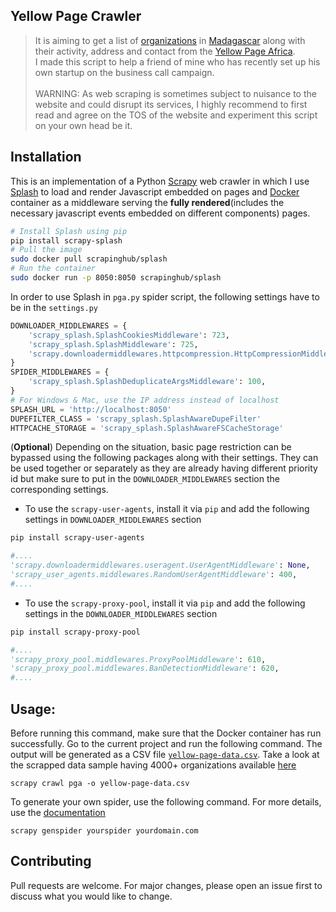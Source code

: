## Yellow Page Crawler
 
> It is aiming to get a list of [organizations](https://github.com/naivomah3/yellowpage-harvesting/blob/master/yellow-page-data.csv) in [Madagascar](https://www.yellowpagesofafrica.com/country/madagascar/) along with their activity, address and contact from the [Yellow Page Africa](https://www.yellowpagesofafrica.com/). \
> I made this script to help a friend of mine who has recently set up his own startup on the business call campaign. \
\
> WARNING: 
> As web scraping is sometimes subject to nuisance to the website and could disrupt its services, I highly recommend to first read and agree on the TOS of the website and experiment this script on your own head be it. 


## Installation

This is an implementation of a Python [Scrapy](https://scrapy.org/) web crawler in which I use [Splash](https://splash.readthedocs.io/en/stable/index.html) to load and render Javascript embedded on pages and [Docker](https://www.docker.com/) container as a middleware serving the **fully rendered**(includes the necessary javascript events embedded on different components) pages. 


```bash
# Install Splash using pip 
pip install scrapy-splash
# Pull the image 
sudo docker pull scrapinghub/splash
# Run the container
sudo docker run -p 8050:8050 scrapinghub/splash
```
In order to use Splash in `pga.py` spider script, the following settings have to be in the `settings.py`
```python
DOWNLOADER_MIDDLEWARES = {
    'scrapy_splash.SplashCookiesMiddleware': 723,
    'scrapy_splash.SplashMiddleware': 725,
    'scrapy.downloadermiddlewares.httpcompression.HttpCompressionMiddleware': 810,
}
SPIDER_MIDDLEWARES = {
    'scrapy_splash.SplashDeduplicateArgsMiddleware': 100,
}
# For Windows & Mac, use the IP address instead of localhost 
SPLASH_URL = 'http://localhost:8050' 
DUPEFILTER_CLASS = 'scrapy_splash.SplashAwareDupeFilter'
HTTPCACHE_STORAGE = 'scrapy_splash.SplashAwareFSCacheStorage'
```

(**Optional**) Depending on the situation, basic page restriction can be bypassed using the following packages along with their settings. They can be used together or separately as they are already having different priority id but make sure to put in the `DOWNLOADER_MIDDLEWARES` section the corresponding settings. 


- To use the `scrapy-user-agents`, install it via `pip` and add the following settings in `DOWNLOADER_MIDDLEWARES` section
```bash 
pip install scrapy-user-agents
```
```python
#....
'scrapy.downloadermiddlewares.useragent.UserAgentMiddleware': None,
'scrapy_user_agents.middlewares.RandomUserAgentMiddleware': 400,
#....
```

- To use the `scrapy-proxy-pool`, install it via `pip` and add the following settings in the `DOWNLOADER_MIDDLEWARES` section
```bash 
pip install scrapy-proxy-pool
```
```python
#....
'scrapy_proxy_pool.middlewares.ProxyPoolMiddleware': 610,
'scrapy_proxy_pool.middlewares.BanDetectionMiddleware': 620,
#....
```
## Usage: 
Before running this command, make sure that the Docker container has run successfully. Go to the current project and run the following command. The output will be generated as a CSV file  [`yellow-page-data.csv`](https://github.com/naivomah3/yellowpage-harvesting/blob/master/yellow-page-data.csv). 
Take a look at the scrapped data sample having 4000+ organizations available [here](https://github.com/naivomah3/yellowpage-harvesting/blob/master/yellow-page-data.csv)
```shell
scrapy crawl pga -o yellow-page-data.csv
```
To generate your own spider, use the following command. For more details, use the [documentation](https://docs.scrapy.org/en/latest/topics/commands.html) 
```shell
scrapy genspider yourspider yourdomain.com
```


## Contributing
Pull requests are welcome. For major changes, please open an issue first to discuss what you would like to change.
